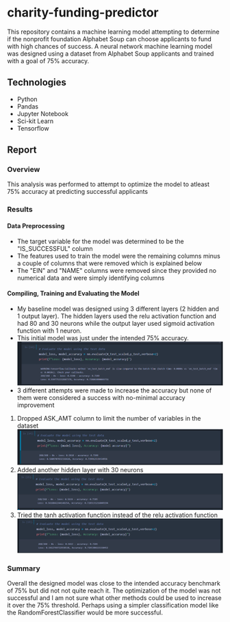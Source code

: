 # charity-funding-predictor

This repository contains a machine learning model attempting to determine if the nonprofit foundation Alphabet Soup can choose applicants to fund with high chances of success. A neural network machine learning model was designed using a dataset from Alphabet Soup applicants and trained with a goal of 75% accuracy.

## Technologies

- Python
- Pandas
- Jupyter Notebook
- Sci-kit Learn
- Tensorflow

## Report

### Overview

This analysis was performed to attempt to optimize the model to atleast 75% accuracy at predicting successful applicants

### Results

#### Data Preprocessing

- The target variable for the model was determined to be the "IS_SUCCESSFUL" column
- The features used to train the model were the remaining columns minus a couple of columns that were removed which is explained below
- The "EIN" and "NAME" columns were removed since they provided no numerical data and were simply identifying columns

#### Compiling, Training and Evaluating the Model

- My baseline model was designed using 3 different layers (2 hidden and 1 output layer). The hidden layers used the relu activation function and had 80 and 30 neurons while the output layer used sigmoid activation function with 1 neuron.
- This initial model was just under the intended 75% accuracy.
  ![baselineModel](/Images/Original_setup.png)
- 3 different attempts were made to increase the accuracy but none of them were considered a success with no-minimal accuracy improvement

1. Dropped ASK_AMT column to limit the number of variables in the dataset
   ![attempt1](/Images/Optimization_attempt1.png)
2. Added another hidden layer with 30 neurons
   ![attempt2](/Images/Optimization_attempt2.png)
3. Tried the tanh activation function instead of the relu activation function
   ![attempt3](/Images/Optimization_attempt3.png)

### Summary

Overall the designed model was close to the intended accuracy benchmark of 75% but did not not quite reach it. The optimization of the model was not successful and I am not sure what other methods could be used to increase it over the 75% threshold. Perhaps using a simpler classification model like the RandomForestClassifier would be more successful.
